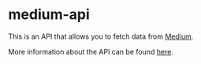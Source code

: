 # medium-api

This is an API that allows you to fetch data from [Medium](https://medium.com/).

More information about the API can be found [here](https://mediumapi.redoc.ly/).
